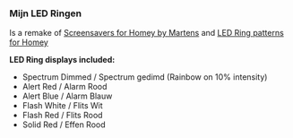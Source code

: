 ### Mijn LED Ringen
Is a remake of [Screensavers for Homey by Martens](https://github.com/kruimel0/martens-screensavers) and [LED Ring patterns for Homey](https://github.com/OpenMindNL/ledcollection)

**LED Ring displays included:**
- Spectrum Dimmed / Spectrum gedimd (Rainbow on 10% intensity)
- Alert Red / Alarm Rood
- Alert Blue / Alarm Blauw
- Flash White / Flits Wit
- Flash Red / Flits Rood
- Solid Red / Effen Rood
